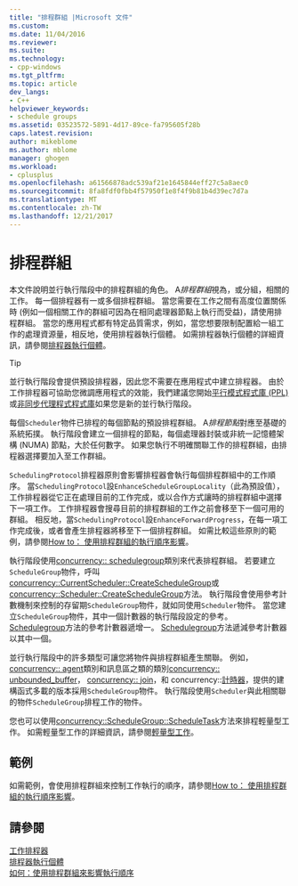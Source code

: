 ```yaml
---
title: "排程群組 |Microsoft 文件"
ms.custom: 
ms.date: 11/04/2016
ms.reviewer: 
ms.suite: 
ms.technology:
- cpp-windows
ms.tgt_pltfrm: 
ms.topic: article
dev_langs:
- C++
helpviewer_keywords:
- schedule groups
ms.assetid: 03523572-5891-4d17-89ce-fa795605f28b
caps.latest.revision: 
author: mikeblome
ms.author: mblome
manager: ghogen
ms.workload:
- cplusplus
ms.openlocfilehash: a61566878adc539af21e1645844eff27c5a8aec0
ms.sourcegitcommit: 8fa8fdf0fbb4f57950f1e8f4f9b81b4d39ec7d7a
ms.translationtype: MT
ms.contentlocale: zh-TW
ms.lasthandoff: 12/21/2017
---
```

# <a name="schedule-groups"></a>排程群組
本文件說明並行執行階段中的排程群組的角色。 A*排程群組*視為，或分組，相關的工作。 每一個排程器有一或多個排程群組。 當您需要在工作之間有高度位置關係時 (例如一個相關工作的群組可因為在相同處理器節點上執行而受益)，請使用排程群組。 當您的應用程式都有特定品質需求，例如，當您想要限制配置給一組工作的處理資源量，相反地，使用排程器執行個體。 如需排程器執行個體的詳細資訊，請參閱[排程器執行個體](../../parallel/concrt/scheduler-instances.md)。  
  
> [!TIP]
>  並行執行階段會提供預設排程器，因此您不需要在應用程式中建立排程器。 由於工作排程器可協助您微調應用程式的效能，我們建議您開始[平行模式程式庫 (PPL)](../../parallel/concrt/parallel-patterns-library-ppl.md)或[非同步代理程式程式庫](../../parallel/concrt/asynchronous-agents-library.md)如果您是新的並行執行階段。  
  
 每個`Scheduler`物件已排程的每個節點的預設排程群組。 A*排程節點*對應至基礎的系統拓撲。 執行階段會建立一個排程的節點，每個處理器封裝或非統一記憶體架構 (NUMA) 節點，大於任何數字。 如果您執行不明確關聯工作的排程群組，由排程器選擇要加入至工作群組。  
  
 `SchedulingProtocol`排程器原則會影響排程器會執行每個排程群組中的工作順序。 當`SchedulingProtocol`設`EnhanceScheduleGroupLocality`（此為預設值），工作排程器從它正在處理目前的工作完成，或以合作方式讓時的排程群組中選擇 下一項工作。 工作排程器會搜尋目前的排程群組的工作之前會移至下一個可用的群組。 相反地，當`SchedulingProtocol`設`EnhanceForwardProgress`，在每一項工作完成後，或者會產生排程器將移至下一個排程群組。 如需比較這些原則的範例，請參閱[How to： 使用排程群組的執行順序影響](../../parallel/concrt/how-to-use-schedule-groups-to-influence-order-of-execution.md)。  
  

 執行階段使用[concurrency:: schedulegroup](../../parallel/concrt/reference/schedulegroup-class.md)類別來代表排程群組。 若要建立`ScheduleGroup`物件，呼叫[concurrency::CurrentScheduler::CreateScheduleGroup](reference/currentscheduler-class.md#createschedulegroup)或[concurrency::Scheduler::CreateScheduleGroup](reference/scheduler-class.md#createschedulegroup)方法。 執行階段會使用參考計數機制來控制的存留期`ScheduleGroup`物件，就如同使用`Scheduler`物件。 當您建立`ScheduleGroup`物件，其中一個計數器的執行階段設定的參考。 [Schedulegroup](reference/schedulegroup-class.md#reference)方法的參考計數器遞增一。 [Schedulegroup](reference/schedulegroup-class.md#release)方法遞減參考計數器以其中一個。  
  
 並行執行階段中的許多類型可讓您將物件與排程群組產生關聯。 例如， [concurrency:: agent](../../parallel/concrt/reference/agent-class.md)類別和訊息區之類的類別[concurrency:: unbounded_buffer](reference/unbounded-buffer-class.md)， [concurrency:: join](../../parallel/concrt/reference/join-class.md)，和 concurrency::[計時器](reference/timer-class.md)，提供的建構函式多載的版本採用`ScheduleGroup`物件。 執行階段使用`Scheduler`與此相關聯的物件`ScheduleGroup`排程工作的物件。  
  
 您也可以使用[concurrency::ScheduleGroup::ScheduleTask](reference/schedulegroup-class.md#scheduletask)方法來排程輕量型工作。 如需輕量型工作的詳細資訊，請參閱[輕量型工作](../../parallel/concrt/lightweight-tasks.md)。  

  
## <a name="example"></a>範例  
 如需範例，會使用排程群組來控制工作執行的順序，請參閱[How to： 使用排程群組的執行順序影響](../../parallel/concrt/how-to-use-schedule-groups-to-influence-order-of-execution.md)。  
  
## <a name="see-also"></a>請參閱  
 [工作排程器](../../parallel/concrt/task-scheduler-concurrency-runtime.md)   
 [排程器執行個體](../../parallel/concrt/scheduler-instances.md)   
 [如何：使用排程群組來影響執行順序](../../parallel/concrt/how-to-use-schedule-groups-to-influence-order-of-execution.md)

